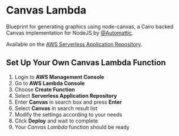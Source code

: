 # Canvas Lambda
Blueprint for generating graphics using node-canvas, a Cairo backed Canvas implementation for NodeJS by [@Automattic](https://github.com/Automattic).

Available on the [AWS Serverless Application Repository](https://serverlessrepo.aws.amazon.com/#/applications/arn:aws:serverlessrepo:us-east-1:990551184979:applications~Canvas).

## Set Up Your Own Canvas Lambda Function
1. Login to **AWS Management Console**
2. Go to **AWS Lambda Console**
3. Choose **Create Function**
4. Select **Serverless Application Repository**
5. Enter **Canvas** in search box and press **Enter**
6. Select **Canvas** in search result list
7. Modify the settings according to your needs
8. Click **Deploy** and wait to complete
9. Your *Canvas Lambda* function should be ready

